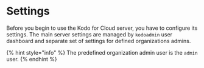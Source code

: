 # Settings

Before you begin to use the Kodo for Cloud server,  you have to configure its settings. The main server settings are managed by `kodoadmin` user dashboard and separate set of settings for defined organizations admins. 

{% hint style="info" %}
The predefined organization admin user is the `admin` user. 
{% endhint %}

## 



